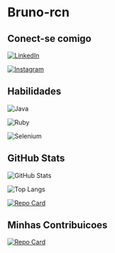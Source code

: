 # Bruno-rcn

## Conect-se comigo

[![LinkedIn](https://img.shields.io/badge/LinkedIn-000?style=for-the-badge&logo=linkedin&logoColor=0E76A8)](https://www.linkedin.com/in/bruno-noberto/)

[![Instagram](https://img.shields.io/badge/Instagram-000?style=for-the-badge&logo=instagram)](https://www.instagram.com/bruno.rcn/)

## Habilidades

![Java](https://img.shields.io/badge/Java-000?style=for-the-badge&logo=java)

![Ruby](https://img.shields.io/badge/Ruby-000?style=for-the-badge&logo=ruby)

![Selenium](https://img.shields.io/badge/Selenium-000?style=for-the-badge&logo=Selenium)

## GitHub Stats

![GitHub Stats](https://github-readme-stats.vercel.app/api?username=bruno-rcn&theme=transparent&bg_color=000&border_color=30A3DC&show_icons=true&icon_color=30A3DC&title_color=E94D5F&text_color=FFF)

![Top Langs](https://github-readme-stats-git-masterrstaa-rickstaa.vercel.app/api/top-langs/?username=bruno-rcn&bg_color=000&border_color=30A3DC&title_color=E94D5F&text_color=FFF)

[![Repo Card](https://github-readme-stats.vercel.app/api/pin/?username=bruno-rcn&repo=CTAppium&bg_color=000&border_color=30A3DC&show_icons=true&icon_color=30A3DC&title_color=E94D5F&text_color=FFF)](https://github.com/bruno-rcn/CTAppium)

## Minhas Contribuicoes

[![Repo Card](https://github-readme-stats.vercel.app/api/pin/?username=bruno-rcn&repo=dio-lab-open-source&bg_color=000&border_color=30A3DC&show_icons=true&icon_color=30A3DC&title_color=E94D5F&text_color=FFF)](https://github.com/bruno-rcn/dio-lab-open-source)